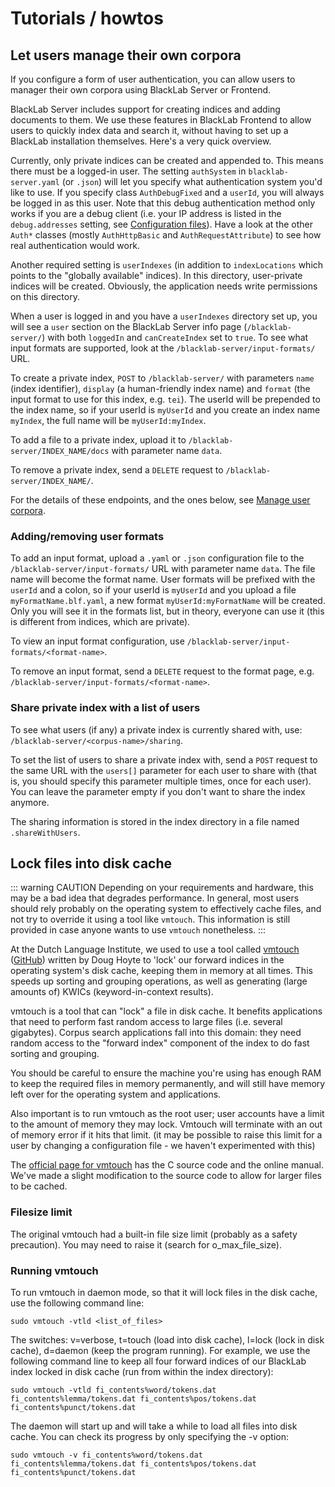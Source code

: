 # Tutorials / howtos

## Let users manage their own corpora

If you configure a form of user authentication, you can allow users to manager their own corpora using BlackLab Server or Frontend.

BlackLab Server includes support for creating indices and adding documents to them. We use these features in BlackLab Frontend to allow users to quickly index data and search it, without having to set up a BlackLab installation themselves. Here's a very quick overview.

Currently, only private indices can be created and appended to. This means there must be a logged-in user. The setting `authSystem` in `blacklab-server.yaml` (or `.json`) will let you specify what authentication system you'd like to use. If you specify class `AuthDebugFixed` and a `userId`, you will always be logged in as this user. Note that this debug authentication method only works if you are a debug client (i.e. your IP address is listed in the `debug.addresses` setting, see [Configuration files](configuration.md)). Have a look at the other `Auth*` classes (mostly `AuthHttpBasic` and `AuthRequestAttribute`) to see how real authentication would work.

Another required setting is `userIndexes` (in addition to `indexLocations` which points to the "globally available" indices). In this directory, user-private indices will be created. Obviously, the application needs write permissions on this directory.

When a user is logged in and you have a `userIndexes` directory set up, you will see a `user` section on the BlackLab Server info page (`/blacklab-server/`) with both `loggedIn` and `canCreateIndex` set to `true`. To see what input formats are supported, look at the `/blacklab-server/input-formats/` URL.

To create a private index, `POST` to `/blacklab-server/` with parameters `name` (index identifier), `display` (a human-friendly index name) and `format` (the input format to use for this index, e.g. `tei`). The userId will be prepended to the index name, so if your userId is `myUserId` and you create an index name `myIndex`, the full name will be `myUserId:myIndex`.

To add a file to a private index, upload it to `/blacklab-server/INDEX_NAME/docs` with parameter name `data`.

To remove a private index, send a `DELETE` request to `/blacklab-server/INDEX_NAME/`.

For the details of these endpoints, and the ones below, see [Manage user corpora](rest-api/README.md#manage-user-corpora).

### Adding/removing user formats

To add an input format, upload a `.yaml` or `.json` configuration file to the `/blacklab-server/input-formats/` URL with parameter name `data`. The file name will become the format name. User formats will be prefixed with the `userId` and a colon, so if your userId is `myUserId` and you upload a file `myFormatName.blf.yaml`, a new format `myUserId:myFormatName` will be created. Only you will see it in the formats list, but in theory, everyone can use it (this is different from indices, which are private).

To view an input format configuration, use `/blacklab-server/input-formats/<format-name>`.

To remove an input format, send a `DELETE` request to the format page, e.g. `/blacklab-server/input-formats/<format-name>`.

### Share private index with a list of users

To see what users (if any) a private index is currently shared with, use: `/blacklab-server/<corpus-name>/sharing`.

To set the list of users to share a private index with, send a `POST` request to the same URL with the `users[]` parameter for each user to share with (that is, you should specify this parameter multiple times, once for each user). You can leave the parameter empty if you don't want to share the index anymore.

The sharing information is stored in the index directory in a file named `.shareWithUsers`.


## Lock files into disk cache

::: warning CAUTION
Depending on your requirements and hardware, this may be a bad idea that degrades performance. In general, most users should rely probably on the operating system to effectively cache files, and not try to override it using a tool like `vmtouch`. This information is still provided in case anyone wants to use `vmtouch` nonetheless.
:::

At the Dutch Language Institute, we used to use a tool called [vmtouch](http://hoytech.com/vmtouch/) ([GitHub](https://github.com/hoytech/vmtouch)) written by Doug Hoyte to 'lock' our forward indices in the operating system's disk cache, keeping them in memory at all times. This speeds up sorting and grouping operations, as well as generating (large amounts of) KWICs (keyword-in-context results).

vmtouch is a tool that can "lock" a file in disk cache. It benefits applications that need to perform fast random access to large files (i.e. several gigabytes). Corpus search applications fall into this domain: they need random access to the "forward index" component of the index to do fast sorting and grouping.

You should be careful to ensure the machine you're using has enough RAM to keep the required files in memory permanently, and will still have memory left over for the operating system and applications.

Also important is to run vmtouch as the root user; user accounts have a limit to the amount of memory they may lock. Vmtouch will terminate with an out of memory error if it hits that limit. (it may be possible to raise this limit for a user by changing a configuration file - we haven't experimented with this)

The [official page for vmtouch](http://hoytech.com/vmtouch/) has the C source code and the online manual. We've made a slight modification to the source code to allow for larger files to be cached.


### Filesize limit

The original vmtouch had a built-in file size limit (probably as a safety precaution). You may need to raise it (search for o_max_file_size).


### Running vmtouch

To run vmtouch in daemon mode, so that it will lock files in the disk cache, use the following command line:

	sudo vmtouch -vtld <list_of_files>

The switches: v=verbose, t=touch (load into disk cache), l=lock (lock in disk cache), d=daemon (keep the program running). For example, we use the following command line to keep all four forward indices of our BlackLab index locked in disk cache (run from within the index directory):

	sudo vmtouch -vtld fi_contents%word/tokens.dat fi_contents%lemma/tokens.dat fi_contents%pos/tokens.dat fi_contents%punct/tokens.dat

The daemon will start up and will take a while to load all files into disk cache. You can check its progress by only specifying the -v option:

	sudo vmtouch -v fi_contents%word/tokens.dat fi_contents%lemma/tokens.dat fi_contents%pos/tokens.dat fi_contents%punct/tokens.dat

